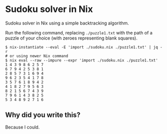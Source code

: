 # Sudoku solver in Nix

Sudoku solver in Nix using a simple backtracking algorithm.

Run the following command, replacing `./puzzle1.txt` with the path of a puzzle of your choice (with zeroes representing blank squares).

```ShellSession
$ nix-instantiate --eval -E 'import ./sudoku.nix ./puzzle1.txt' | jq -r
# or using newer Nix command
$ nix eval --raw --impure --expr 'import ./sudoku.nix ./puzzle1.txt'
1 4 3 9 8 6 2 5 7
6 7 9 4 2 5 3 8 1
2 8 5 7 3 1 6 9 4
9 6 2 3 5 4 1 7 8
3 5 7 6 1 8 9 4 2
4 1 8 2 7 9 5 6 3
8 2 1 5 6 7 4 3 9
7 9 6 1 4 3 8 2 5
5 3 4 8 9 2 7 1 6
```

## Why did you write this?
Because I could.
